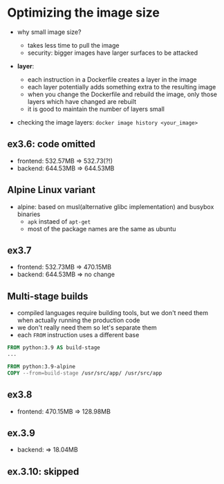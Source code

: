 # Optimizing the image size
- why small image size?
    - takes less time to pull the image
    - security: bigger images have larger surfaces to be attacked

- **layer**:
    - each instruction in a Dockerfile creates a layer in the image
    - each layer potentially adds something extra to the resulting image
    - when you change the Dockerfile and rebuild the image, only those layers which have changed are rebuilt
    - it is good to maintain the number of layers small

- checking the image layers: `docker image history <your_image>`

## ex3.6: code omitted
- frontend: 532.57MB => 532.73(?!)
- backend: 644.53MB => 644.53MB

## Alpine Linux variant
- alpine: based on musl(alternative glibc implementation) and busybox binaries
    - `apk` instaed of `apt-get`
    - most of the package names are the same as ubuntu

## ex3.7
- frontend: 532.73MB => 470.15MB
- backend: 644.53MB => no change

## Multi-stage builds
- compiled languages require building tools, but we don't need them when actually running the production code
- we don't really need them so let's separate them 
- each `FROM` instruction uses a different base

```Dockerfile
FROM python:3.9 AS build-stage
...

FROM python:3.9-alpine
COPY --from=build-stage /usr/src/app/ /usr/src/app
```

## ex3.8
- frontend: 470.15MB => 128.98MB

## ex.3.9
- backend: => 18.04MB

## ex.3.10: skipped
